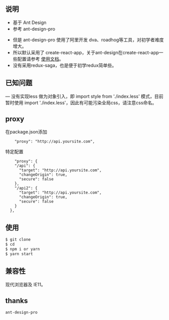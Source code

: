 ## 说明

+ 基于 Ant Design 
+ 参考 ant-design-pro
- 但是 ant-design-pro 使用了阿里开发 dva、roadhog等工具，对初学者难度增大。
- 所以默认采用了 create-react-app，关于ant-design在create-react-app一些配置请参考 [使用文档](https://ant.design/docs/react/use-with-create-react-app-cn)。
- 没有采用redux-saga，也是便于初学redux简单些。

## 已知问题
— 没有实现less 做为对象引入，即 import style from './index.less' 模式，目前暂时使用 import './index.less'，因此有可能污染全局css，请注意css命名。


## proxy
在package.json添加

```
	"proxy": "http://api.yoursite.com",
```
特定配置
```
	"proxy": {
    "/api": {
      "target": "http://api.yoursite.com",
      "changeOrigin": true,
      "secure": false
    },
    "/api2": {
      "target": "http://api.yoursite.com",
      "changeOrigin": true,
      "secure": false
    }
  },
```


## 使用

```bash
$ git clone 
$ cd 
$ npm i or yarn
$ yarn start        
```
## 兼容性

现代浏览器及 IE11。


## thanks
	ant-design-pro

